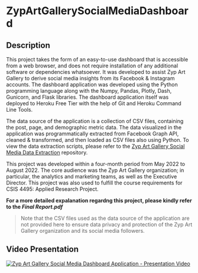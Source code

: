 # ZypArtGallerySocialMediaDashboard

## Description

This project takes the form of an easy-to-use dashboard that is accessible from a web browser, and does not require installation of any additional software or dependencies whatsoever. It was developed to assist Zyp Art Gallery to derive social media insights from its Facebook & Instagram accounts. The dashboard application was developed using the Python programming language along with the Numpy, Pandas, Plotly, Dash, Gunicorn, and Flask libraries. The dashboard application itself was deployed to Heroku Free Tier with the help of Git and Heroku Command Line Tools.

The data source of the application is a collection of CSV files, containing the post, page, and demographic metric data. The data visualized in the application was programmatically extracted from Facebook Graph API, cleaned & transformed, and then loaded as CSV files also using Python. To view the data extraction scripts, please refer to the [Zyp Art Gallery Social Media Data Extraction](https://github.com/kjeshang/ZypArtGallery-SocialMediaDataExtraction) repository.

This project was developed within a four-month period from May 2022 to August 2022. The core audience was the Zyp Art Gallery organization; in particular, the analytics and marketing teams, as well as the Executive Director. This project was also used to fulfill the course requirements for CSIS 4495: Applied Research Project. 

**For a more detailed expalanation regardng this project, please kindly refer to the _Final Report.pdf_**

> Note that the CSV files used as the data source of the application are not provided here to ensure data privacy and protection of the Zyp Art Gallery organization and its social media followers.

## Video Presentation

[![Zyp Art Gallery Social Media Dashboard Application - Presentation Video](https://i9.ytimg.com/vi_webp/nk__5ZDr6FE/mq2.webp?sqp=CIzdo50G-oaymwEmCMACELQB8quKqQMa8AEB-AH-CYAC0AWKAgwIABABGDogRCh_MA8=&rs=AOn4CLBvhlofxKcIwCRFnfWC4Eq6L4uoAA)](https://youtu.be/nk__5ZDr6FE "Zyp Social Media Dashboard Presentation Video")